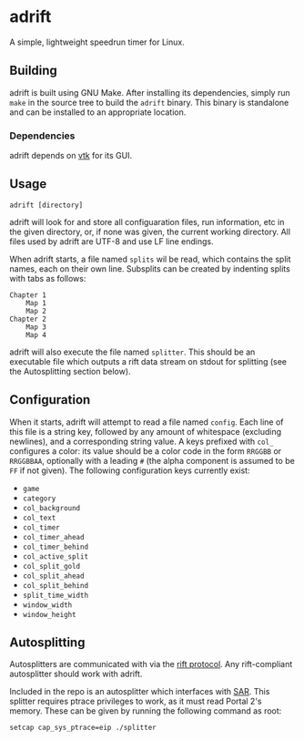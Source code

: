 # adrift

A simple, lightweight speedrun timer for Linux.

## Building

adrift is built using GNU Make. After installing its dependencies,
simply run `make` in the source tree to build the `adrift` binary. This
binary is standalone and can be installed to an appropriate location.

### Dependencies

adrift depends on [vtk](https://github.com/vktec/vtk) for its GUI.

## Usage

	adrift [directory]

adrift will look for and store all configuaration files, run
information, etc in the given directory, or, if none was given, the
current working directory. All files used by adrift are UTF-8 and use LF
line endings.

When adrift starts, a file named `splits` wil be read, which contains
the split names, each on their own line. Subsplits can be created by
indenting splits with tabs as follows:

	Chapter 1
		Map 1
		Map 2
	Chapter 2
		Map 3
		Map 4

adrift will also execute the file named `splitter`. This should be an
executable file which outputs a rift data stream on stdout for splitting
(see the Autosplitting section below).

## Configuration

When it starts, adrift will attempt to read a file named `config`. Each
line of this file is a string key, followed by any amount of whitespace
(excluding newlines), and a corresponding string value. A keys prefixed
with `col_` configures a color: its value should be a color code in the
form `RRGGBB` or `RRGGBBAA`, optionally with a leading `#` (the alpha
component is assumed to be `FF` if not given). The following
configuration keys currently exist:

- `game`
- `category`
- `col_background`
- `col_text`
- `col_timer`
- `col_timer_ahead`
- `col_timer_behind`
- `col_active_split`
- `col_split_gold`
- `col_split_ahead`
- `col_split_behind`
- `split_time_width`
- `window_width`
- `window_height`

## Autosplitting

Autosplitters are communicated with via the [rift
protocol](https://github.com/vktec/rift/blob/master/protocol.md). Any
rift-compliant autosplitter should work with adrift.

Included in the repo is an autosplitter which interfaces with
[SAR](https://github.com/p2sr/SourceAutoRecord). This splitter
requires ptrace privileges to work, as it must read Portal 2's memory.
These can be given by running the following command as root:

	setcap cap_sys_ptrace=eip ./splitter
